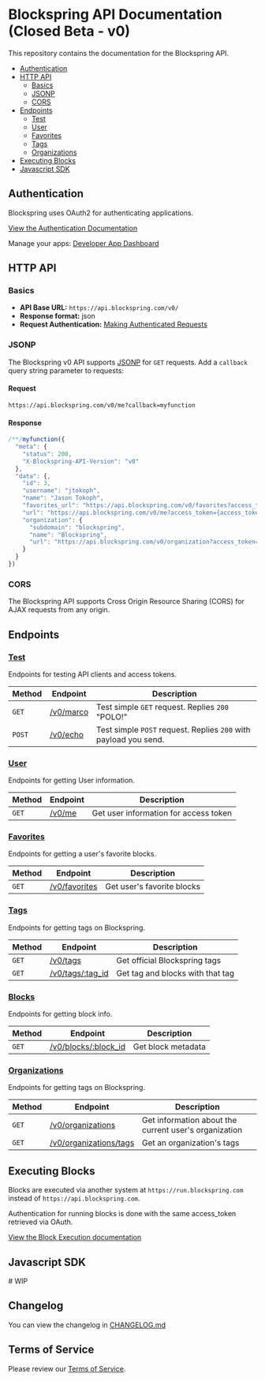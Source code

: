 # Blockspring API Documentation (Closed Beta - v0)

This repository contains the documentation for the Blockspring API.

- [Authentication](#authentication)
- [HTTP API](#http-api)
  - [Basics](#basics)
  - [JSONP](#jsonp)
  - [CORS](#cors)
- [Endpoints](#endpoints)
  - [Test](#test)
  - [User](#user)
  - [Favorites](#Favorites)
  - [Tags](#Tags)
  - [Organizations](#Organizations)
- [Executing Blocks](#executing-blocks)
- [Javascript SDK](#javascript-sdk)

## Authentication

Blockspring uses OAuth2 for authenticating applications.

[View the Authentication Documentation](https://github.com/blockspring/blockspring-api/blob/master/authentication.md#authentication)

Manage your apps: [Developer App Dashboard](https://auth.blockspring.com/oauth/applications)

## HTTP API

### Basics

- __API Base URL:__ `https://api.blockspring.com/v0/`
- __Response format:__ json
- __Request Authentication:__ [Making Authenticated Requests](/authentication.md#authenticated-requests)

### JSONP

The Blockspring v0 API supports [JSONP](https://en.wikipedia.org/wiki/JSONP) for `GET` requests. Add a `callback` query string parameter to requests:

#### Request

```
https://api.blockspring.com/v0/me?callback=myfunction
```

#### Response

```javascript
/**/myfunction({
  "meta": {
    "status": 200,
    "X-Blockspring-API-Version": "v0"
  },
  "data": {,
    "id": 3,
    "username": "jtokoph",
    "name": "Jason Tokoph",
    "favorites_url": "https://api.blockspring.com/v0/favorites?access_token={access_token}",
    "url": "https://api.blockspring.com/v0/me?access_token={access_token}",
    "organization": {
      "subdomain": "blockspring",
      "name": "Blockspring",
      "url": "https://api.blockspring.com/v0/organization?access_token={access_token}"
    }
  }
})
```

### CORS

The Blockspring API supports Cross Origin Resource Sharing (CORS) for AJAX requests from any origin.

## Endpoints

### [Test](https://github.com/blockspring/blockspring-api/blob/master/v0/test.md#test)

Endpoints for testing API clients and access tokens.

| Method | Endpoint | Description |
| --- | --- | --- |
| `GET` | [/v0/marco](/v0/test.md#test-get) | Test simple `GET` request. Replies `200` "POLO!" |
| `POST` | [/v0/echo](/v0/test.md#test-post) | Test simple `POST` request. Replies `200` with payload you send. |

### [User](/v0/user.md#user)

Endpoints for getting User information.

| Method | Endpoint | Description |
| --- | --- | --- |
| `GET` | [/v0/me](/v0/user.md#get-user-info) | Get user information for access token |

### [Favorites](/v0/favorites.md#favorites)

Endpoints for getting a user's favorite blocks.

| Method | Endpoint | Description |
| --- | --- | --- |
| `GET` | [/v0/favorites](/v0/favorites.md#list-favorites) | Get user's favorite blocks |

### [Tags](/v0/tags.md#tags)

Endpoints for getting tags on Blockspring.

| Method | Endpoint | Description |
| --- | --- | --- |
| `GET` | [/v0/tags](/v0/tags.md#list-tags) | Get official Blockspring tags |
| `GET` | [/v0/tags/:tag_id](/v0/tags.md#get-a-tag) | Get tag and blocks with that tag |

### [Blocks](/v0/blocks.md#blocks)

Endpoints for getting block info.

| Method | Endpoint | Description |
| --- | --- | --- |
| `GET` | [/v0/blocks/:block_id](/v0/blocks.md#get-a-block) | Get block metadata |

### [Organizations](/v0/organizations.md#organizations)

Endpoints for getting tags on Blockspring.

| Method | Endpoint | Description |
| --- | --- | --- |
| `GET` | [/v0/organizations](/v0/organizations.md#get-organization-info) | Get information about the current user's organization |
| `GET` | [/v0/organizations/tags](/v0/organizations.md#get-a-tag) | Get an organization's tags |

## Executing Blocks

Blocks are executed via another system at `https://run.blockspring.com` instead of `https://api.blockspring.com`.

Authentication for running blocks is done with the same access_token retrieved via OAuth.

[View the Block Execution documentation](/block_execution.md)

## Javascript SDK

\# WIP

## Changelog

You can view the changelog in [CHANGELOG.md](/CHANGELOG.md)


## Terms of Service

Please review our [Terms of Service](https://www.blockspring.com/about/tos).
